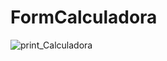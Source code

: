 # FormCalculadora

![print_Calculadora](https://user-images.githubusercontent.com/74792630/129353637-8769a1a0-cce6-41b7-97b5-868a3cfb57d1.png)
